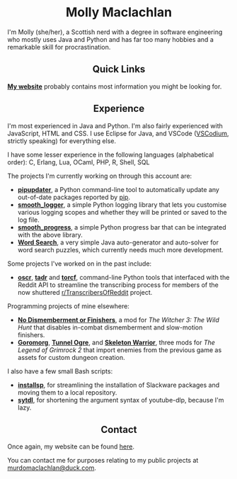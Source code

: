 <h1 align="center">Molly Maclachlan</h1>

I'm Molly (she/her), a Scottish nerd with a degree in software engineering who mostly uses Java and Python and has far too many hobbies and a remarkable skill for procrastination.

<h2 align="center">Quick Links</h2>

**[My website](https://murdomaclachlan.github.io/website)** probably contains most information you might be looking for.

<h2 align="center">Experience</h2>

I'm most experienced in Java and Python. I'm also fairly experienced with JavaScript, HTML and CSS. I use Eclipse for Java, and VSCode ([VSCodium](https://vscodium.com/), strictly speaking) for everything else.

I have some lesser experience in the following languages (alphabetical order): C, Erlang, Lua, OCaml, PHP, R, Shell, SQL

The projects I'm currently working on through this account are:

- **[pipupdater](https://github.com/MurdoMaclachlan/pipupdater)**, a Python command-line tool to automatically update any out-of-date packages reported by [pip](https://pip.pypa.io/en/stable/).
- **[smooth_logger](https://github.com/MurdoMaclachlan/smooth_logger)**, a simple Python logging library that lets you customise various logging scopes and whether they will be printed or saved to the log file.
- **[smooth_progress](https://github.com/MurdoMaclachlan/smooth_progress)**, a simple Python progress bar that can be integrated with the above library.
- **[Word Search](https://github.com/MurdoMaclachlan/WordSearch)**, a very simple Java auto-generator and auto-solver for word search puzzles, which currently needs much more development.

Some projects I've worked on in the past include:

- **[oscr](https://github.com/MurdoMaclachlan/oscr)**, **[tadr](https://github.com/MurdoMaclachlan/tadr)** and **[torcf](https://github.com/MurdoMaclachlan/torcf)**, command-line Python tools that interfaced with the Reddit API to streamline the transcribing process for members of the now shuttered [r/TranscribersOfReddit](https://old.reddit.com/r/TranscribersOfReddit/new/) project.

Programming projects of mine elsewhere:

- **[No Dismemberment or Finishers](https://www.nexusmods.com/witcher3/mods/8154)**, a mod for *The Witcher 3: The Wild Hunt* that disables in-combat dismemberment and slow-motion finishers.
- **[Goromorg](https://www.nexusmods.com/legendofgrimrock2/mods/170)**, **[Tunnel Ogre](https://www.nexusmods.com/legendofgrimrock2/mods/140)**, and **[Skeleton Warrior](https://www.nexusmods.com/legendofgrimrock2/mods/136)**, three mods for *The Legend of Grimrock 2* that import enemies from the previous game as assets for custom dungeon creation.

I also have a few small Bash scripts:

- **[installsp](https://github.com/MurdoMaclachlan/installsp)**, for streamlining the installation of Slackware packages and moving them to a local repository.
- **[sytdl](https://github.com/MurdoMaclachlan/sytdl)**, for shortening the argument syntax of youtube-dlp, because I'm lazy.

<h2 align="center">Contact</h2>

Once again, my website can be found [here](https://murdomaclachlan.github.io/website).

You can contact me for purposes relating to my public projects at [murdomaclachlan@duck.com](mailto:mollymaclachlan@duck.com).
